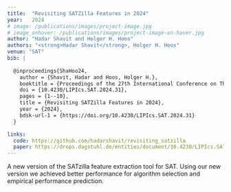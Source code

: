 ```yaml
---
title:  "Revisiting SATZilla Features in 2024"
year:   2024
# image: /publications/images/project-image.jpg
# image_onhover: /publications/images/project-image-on-hover.jpg
author: "Hadar Shavit and Holger H. Hoos"
authors: "<strong>Hadar Shavit</strong>, Holger H. Hoos"
venue: "SAT"
bib: |
  
  @inproceedings{ShaHoo24,
    author = {Shavit, Hadar and Hoos, Holger H.},
    booktitle = {Proceedings of the 27th International Conference on Theory and Applications of Satisfiability Testing ({SAT})},
    doi = {10.4230/LIPIcs.SAT.2024.31},
    pages = {1--10},
    title = {Revisiting SATZilla Features in 2024},
    year = {2024},
    bdsk-url-1 = {https://doi.org/10.4230/LIPIcs.SAT.2024.31}
  }

links:
  code: https://github.com/hadarshavit/revisiting_satzilla
  paper: https://drops.dagstuhl.de/entities/document/10.4230/LIPIcs.SAT.2024.31
---
```

A new version of the SATzilla feature extraction tool for SAT. Using our new version we achieved better performance for algorithm selection and empirical performance prediction.